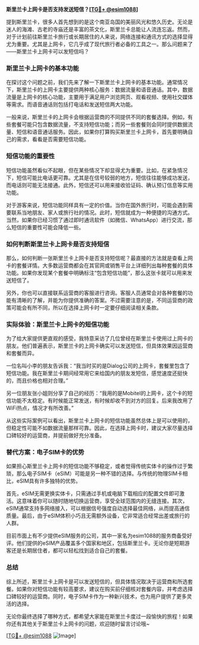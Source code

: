 **斯里兰卡上网卡是否支持发送短信？[[TG💪+ @esim1088](https://t.me/s/esim1088)]**

提到斯里兰卡，很多人首先想到的是这个南亚岛国的美丽风光和悠久历史。无论是迷人的海滩、古老的寺庙还是丰富的茶文化，斯里兰卡总能让人流连忘返。然而，对于计划前往斯里兰卡旅行或长期居住的人来说，网络连接和通讯方式的选择显得尤为重要。尤其是上网卡，它几乎成了现代旅行者必备的工具之一。那么问题来了——斯里兰卡上网卡可以发短信吗？

### 斯里兰卡上网卡的基本功能

在探讨这个问题之前，我们先来了解一下斯里兰卡上网卡的基本功能。通常情况下，斯里兰卡的上网卡主要提供两种核心服务：数据流量和语音通话。其中，数据流量是上网卡的核心功能，主要用于满足用户浏览网页、观看视频、使用社交媒体等需求。而语音通话则包括打电话和发送短信两大功能。

一般来说，斯里兰卡的上网卡会根据运营商的不同提供不同的套餐选择。例如，有些套餐可能只包含数据流量，不支持短信功能；而另一些套餐则会同时提供数据流量、短信和语音通话服务。因此，如果你打算购买斯里兰卡上网卡，首先要明确自己的需求，看看是否需要短信功能。

### 短信功能的重要性

短信功能虽然看似不起眼，但在某些情况下却显得尤为重要。比如，在紧急情况下，短信可能比电话更可靠。尤其是在信号较弱的地方，短信往往能够成功发送，而电话则可能无法接通。此外，短信还可以用来接收验证码、确认预订信息等实用功能。

对于游客来说，短信功能同样具有一定的价值。当你在国外旅行时，可能会遇到需要联系当地朋友、家人或旅行社的情况。此时，短信就成为一种便捷的沟通方式。当然，如果你已经习惯了通过即时通讯软件（如微信、WhatsApp）进行交流，那么短信的重要性可能会降低一些。

### 如何判断斯里兰卡上网卡是否支持短信

那么，如何判断一张斯里兰卡上网卡是否支持短信呢？最直接的方法就是查看上网卡的套餐详情。大多数运营商都会在其官网或销售平台上详细列出每种套餐的具体功能。如果你发现某个套餐中明确标注“包含短信功能”，那么这张卡就可以用来发送短信了。

另外，你也可以直接联系运营商的客服进行咨询。客服人员通常会对各种套餐的功能有清晰的了解，并能为你提供准确的答案。不过需要注意的是，不同运营商的政策可能会有所不同，所以在选择上网卡时一定要仔细阅读相关条款。

### 实际体验：斯里兰卡上网卡的短信功能

为了给大家提供更直观的感受，我特意采访了几位曾经在斯里兰卡使用过上网卡的朋友。他们普遍表示，斯里兰卡的上网卡确实可以发送短信，但具体效果因运营商和套餐而异。

一位名叫小李的朋友告诉我：“我当时买的是Dialog公司的上网卡，套餐里包含了短信功能。我在斯里兰卡期间经常用它来给国内的朋友发短信，感觉速度还挺快的，而且价格也相对合理。”

另一位朋友张小姐则分享了自己的经历：“我用的是Mobitel的上网卡，这个卡的短信功能不太稳定。有时候能正常发送，有时候却收不到对方的回复。后来我改用了WiFi热点，情况才有所改善。”

从这些实际案例可以看出，斯里兰卡上网卡的短信功能虽然总体上是可以使用的，但稳定性可能不如数据流量那样可靠。因此，在选择上网卡时，建议大家尽量选择口碑较好的运营商，并提前做好充分准备。

### 替代方案：电子SIM卡的优势

如果担心斯里兰卡上网卡的短信功能不够稳定，或者觉得传统实体卡的操作过于繁琐，那么电子SIM卡（eSIM）可能是另一种不错的选择。与传统的物理SIM卡相比，eSIM具有许多独特的优势。

首先，eSIM无需更换实体卡，只需通过手机或电脑下载相应的配置文件即可激活。这意味着你可以随时随地切换运营商，享受全球范围内的无缝连接。其次，eSIM通常支持多网络接入，可以根据信号强度自动选择最佳网络，从而提高通信质量。最后，由于eSIM体积小巧且无需额外设备，它非常适合经常出差或旅行的人群。

目前市面上有不少提供eSIM服务的公司，其中一家名为esim1088的服务商备受好评。他们提供的eSIM产品覆盖多个国家和地区，包括斯里兰卡。无论你是短期游客还是长期居住者，都可以轻松找到适合自己的套餐。

### 总结

综上所述，斯里兰卡上网卡是可以发送短信的，但具体情况取决于运营商和所选套餐。如果你对短信功能有较高要求，建议在购买前仔细核对套餐内容，并考虑选择口碑较好的运营商。同时，电子SIM卡作为一种新兴技术，也为用户提供了更多灵活的选择。

无论你最终选择了哪种方式，都希望大家能在斯里兰卡度过一段愉快的旅程！如果你还有其他关于斯里兰卡上网卡的问题，欢迎随时留言讨论哦~

[[TG💪+ @esim1088](https://t.me/s/esim1088) ![Image](https://i.postimg.cc/4NQfJmqS/Snipaste-2025-05-13-00-14-12.png)]